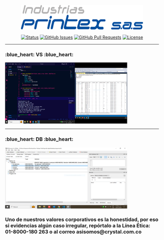 <div align="center">

</div>
<br>
<br>
<p align="center">
  <a href="" rel="noopener">
 <img width=400px height=80px src="/images/Logo Printex [Convertido].png" alt="Project logo"></a>
</p>

<div align="center">

[![Status](https://img.shields.io/badge/status-active-success.svg)]()
[![GitHub Issues](https://img.shields.io/github/issues/kylelobo/The-Documentation-Compendium.svg)](https://github.com/kylelobo/The-Documentation-Compendium/issues)
[![GitHub Pull Requests](https://img.shields.io/github/issues-pr/kylelobo/The-Documentation-Compendium.svg)](https://github.com/kylelobo/The-Documentation-Compendium/pulls)
[![License](https://img.shields.io/badge/license-MIT-blue.svg)](/LICENSE)

</div>
<hr>

<h3>:blue_heart: VS :blue_heart: </h3>
<img width=400px height=200px src="/images/CapturaVisual.PNG" alt="Projectlogo">
<hr>
<h3>:blue_heart: DB :blue_heart: </h3>
<img width=400px height=200px src="/images/CapturaBasedeDatos.PNG" alt="Projectlogo">
<h3>Uno de nuestros valores corporativos es la honestidad, por eso si evidencias algún caso irregular, repórtalo a la Línea Ética: 01-8000-180 263 o al correo <a>asisomos@crystal.com.co</a></h3>
</a>

